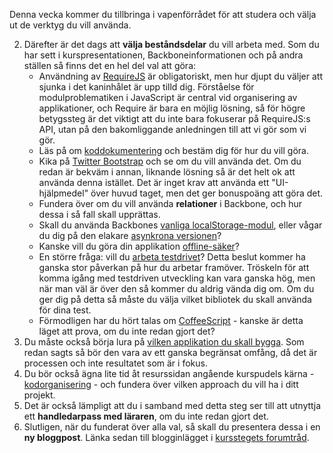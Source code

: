 Denna vecka kommer du tillbringa i vapenförrådet för att studera och välja ut de verktyg du vill använda. 

2.  Därefter är det dags att **välja beståndsdelar** du vill arbeta med. Som du har sett i kurspresentationen, Backboneinformationen och på andra ställen så finns det en hel del val att göra: 
    *   Användning av [RequireJS][2] är obligatoriskt, men hur djupt du väljer att sjunka i det kaninhålet är upp tilld dig. Förståelse för modulproblematiken i JavaScript är central vid organisering av applikationer, och Require är bara en möjlig lösning, så för högre betygssteg är det viktigt att du inte bara fokuserar på RequireJS:s API, utan på den bakomliggande anledningen till att vi gör som vi gör.
    *   Läs på om [koddokumentering][3] och bestäm dig för hur du vill göra.
    *   Kika på [Twitter Bootstrap][4] och se om du vill använda det. Om du redan är bekväm i annan, liknande lösning så är det helt ok att använda denna istället. Det är inget krav att använda ett "UI-hjälpmedel" över huvud taget, men det ger bonuspoäng att göra det.
    *   Fundera över om du vill använda **relationer** i Backbone, och hur dessa i så fall skall upprättas.
    *   Skall du använda Backbones [vanliga localStorage-modul][10], eller vågar du dig på den elakare [asynkrona versionen][9]?
    *   Kanske vill du göra din applikation [offline-säker][5]?
    *   En större fråga: vill du [arbeta testdrivet][6]? Detta beslut kommer ha ganska stor påverkan på hur du arbetar framöver. Tröskeln för att komma igång med testdriven utveckling kan vara ganska hög, men när man väl är över den så kommer du aldrig vända dig om. Om du ger dig på detta så måste du välja vilket bibliotek du skall använda för dina test.
    *   Förmodligen har du hört talas om [CoffeeScript][7] - kanske är detta läget att prova, om du inte redan gjort det?
3.  Du måste också börja lura på [vilken applikation du skall bygga][8]. Som redan sagts så bör den vara av ett ganska begränsat omfång, då det är processen och inte resultatet som är i fokus.
4.  Du bör också ägna lite tid åt resurssidan angående kurspudels kärna - [kodorganisering][12] - och fundera över vilken approach du vill ha i ditt projekt.
4.  Det är också lämpligt att du i samband med detta steg ser till att utnyttja ett **handledarpass med läraren**, om du inte redan gjort det.
5.  Slutligen, när du funderat över alla val, så skall du presentera dessa i en **ny bloggpost**. Länka sedan till blogginlägget i [kursstegets forumtråd][11].

 [1]: https://coursepress.lnu.se/kurs/ria-utveckling-med-javascript/backbone/
 [2]: https://coursepress.lnu.se/kurs/ria-utveckling-med-javascript/require/
 [3]: https://coursepress.lnu.se/kurs/ria-utveckling-med-javascript/dokumentation/
 [4]: https://coursepress.lnu.se/kurs/ria-utveckling-med-javascript/twitter-bootstrap/
 [5]: https://coursepress.lnu.se/kurs/ria-utveckling-med-javascript/offline-applikationer/
 [6]: https://coursepress.lnu.se/kurs/ria-utveckling-med-javascript/test-driven-utveckling/
 [7]: https://coursepress.lnu.se/kurs/ria-utveckling-med-javascript/coffeescript/
 [8]: https://coursepress.lnu.se/kurs/ria-utveckling-med-javascript/applikationsideer/  
 [9]: https://gist.github.com/4450947
 [10]: https://github.com/jeromegn/Backbone.localStorage/blob/master/backbone.localStorage.js
 [11]: https://coursepress.lnu.se/grupper/ria-utveckling-med-javascript-vt13/forum/topic/steg-1-vagval/
 [12]: https://coursepress.lnu.se/kurs/ria-utveckling-med-javascript/kodorganisering/